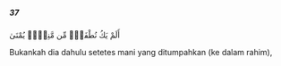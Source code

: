 ##### 37

<span class="ayah">أَلَمْ يَكُ نُطْفَةًۭ مِّن مَّنِىٍّۢ يُمْنَىٰ</span>

<span class="ayah_translation">Bukankah dia dahulu setetes mani yang ditumpahkan (ke dalam rahim),</span>
